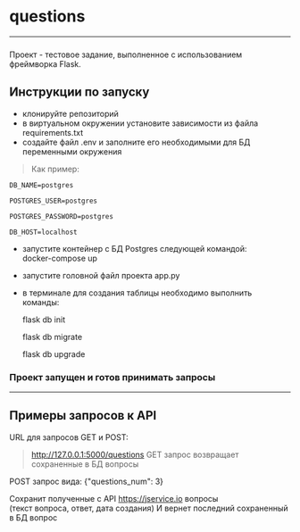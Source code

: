 # questions
---
###
Проект - тестовое задание, выполненное с использованием фреймворка Flask.
## Инструкции по запуску
 - клонируйте репозиторий
 - в виртуальном окружении установите зависимости из файла requirements.txt
 - создайте файл .env и заполните его необходимыми для БД переменными окружения
> Как пример:  

    DB_NAME=postgres  

    POSTGRES_USER=postgres  

    POSTGRES_PASSWORD=postgres  

    DB_HOST=localhost  
    
 - запустите контейнер с БД Postgres следующей командой:  
    docker-compose up
 - запустите головной файл проекта app.py
 - в терминале для создания таблицы необходимо выполнить команды:  
     
    flask db init  
    
    flask db migrate  
    
    flask db upgrade  
    
### Проект запущен и готов принимать запросы
---
## Примеры запросов к API
URL для запросов GET и POST:
> http://127.0.0.1:5000/questions
GET запрос возвращает сохраненные в БД вопросы

POST запрос вида:
    {"questions_num": 3}  
    
Сохранит полученные с API https://jservice.io вопросы  
(текст вопроса, ответ, дата создания)
И вернет последний сохраненный в БД вопрос
